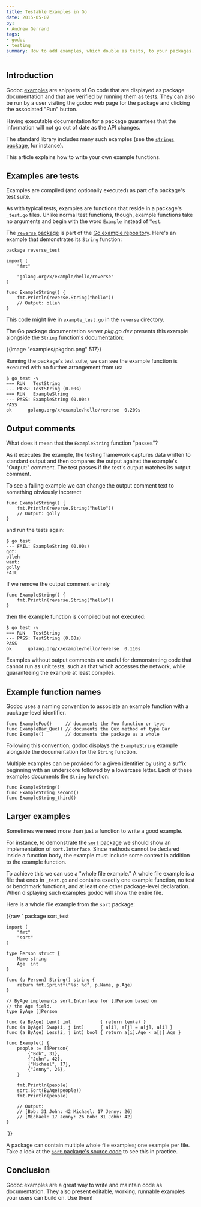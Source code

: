 ```yaml
---
title: Testable Examples in Go
date: 2015-05-07
by:
- Andrew Gerrand
tags:
- godoc
- testing
summary: How to add examples, which double as tests, to your packages.
---
```


## Introduction

Godoc [examples](/pkg/testing/#hdr-Examples) are snippets of
Go code that are displayed as package documentation and that are verified by
running them as tests.
They can also be run by a user visiting the godoc web page for the package
and clicking the associated "Run" button.

Having executable documentation for a package guarantees that the information
will not go out of date as the API changes.

The standard library includes many such examples
(see the [`strings` package](/pkg/strings/#Contains),
for instance).

This article explains how to write your own example functions.

## Examples are tests

Examples are compiled (and optionally executed) as part of a package's test
suite.

As with typical tests, examples are functions that reside in a package's
`_test.go` files.
Unlike normal test functions, though, example functions take no arguments
and begin with the word `Example` instead of `Test`.

The [`reverse` package](https://pkg.go.dev/golang.org/x/example/hello/reverse/)
is part of the [Go example repository](https://cs.opensource.google/go/x/example).
Here's an example that demonstrates its `String` function:

	package reverse_test

	import (
		"fmt"

		"golang.org/x/example/hello/reverse"
	)

	func ExampleString() {
		fmt.Println(reverse.String("hello"))
		// Output: olleh
	}

This code might live in `example_test.go` in the `reverse` directory.

The Go package documentation server _pkg.go.dev_ presents this
example alongside the [`String` function's documentation](https://pkg.go.dev/golang.org/x/example/hello/reverse/#String):

{{image "examples/pkgdoc.png" 517}}

Running the package's test suite, we can see the example function is executed
with no further arrangement from us:

	$ go test -v
	=== RUN   TestString
	--- PASS: TestString (0.00s)
	=== RUN   ExampleString
	--- PASS: ExampleString (0.00s)
	PASS
	ok  	golang.org/x/example/hello/reverse	0.209s

## Output comments

What does it mean that the `ExampleString` function "passes"?

As it executes the example,
the testing framework captures data written to standard output
and then compares the output against the example's "Output:" comment.
The test passes if the test's output matches its output comment.

To see a failing example we can change the output comment text to something
obviously incorrect

	func ExampleString() {
		fmt.Println(reverse.String("hello"))
		// Output: golly
	}

and run the tests again:

	$ go test
	--- FAIL: ExampleString (0.00s)
	got:
	olleh
	want:
	golly
	FAIL

If we remove the output comment entirely

	func ExampleString() {
		fmt.Println(reverse.String("hello"))
	}

then the example function is compiled but not executed:

	$ go test -v
	=== RUN   TestString
	--- PASS: TestString (0.00s)
	PASS
	ok  	golang.org/x/example/hello/reverse	0.110s

Examples without output comments are useful for demonstrating code that cannot
run as unit tests, such as that which accesses the network,
while guaranteeing the example at least compiles.

## Example function names

Godoc uses a naming convention to associate an example function with a
package-level identifier.

	func ExampleFoo()     // documents the Foo function or type
	func ExampleBar_Qux() // documents the Qux method of type Bar
	func Example()        // documents the package as a whole

Following this convention, godoc displays the `ExampleString` example
alongside the documentation for the `String` function.

Multiple examples can be provided for a given identifier by using a suffix
beginning with an underscore followed by a lowercase letter.
Each of these examples documents the `String` function:

	func ExampleString()
	func ExampleString_second()
	func ExampleString_third()

## Larger examples

Sometimes we need more than just a function to write a good example.

For instance, to demonstrate the [`sort` package](/pkg/sort/)
we should show an implementation of `sort.Interface`.
Since methods cannot be declared inside a function body, the example must
include some context in addition to the example function.

To achieve this we can use a "whole file example."
A whole file example is a file that ends in `_test.go` and contains exactly one
example function, no test or benchmark functions, and at least one other
package-level declaration.
When displaying such examples godoc will show the entire file.

Here is a whole file example from the `sort` package:

{{raw `
	package sort_test

	import (
		"fmt"
		"sort"
	)

	type Person struct {
		Name string
		Age  int
	}

	func (p Person) String() string {
		return fmt.Sprintf("%s: %d", p.Name, p.Age)
	}

	// ByAge implements sort.Interface for []Person based on
	// the Age field.
	type ByAge []Person

	func (a ByAge) Len() int           { return len(a) }
	func (a ByAge) Swap(i, j int)      { a[i], a[j] = a[j], a[i] }
	func (a ByAge) Less(i, j int) bool { return a[i].Age < a[j].Age }

	func Example() {
		people := []Person{
			{"Bob", 31},
			{"John", 42},
			{"Michael", 17},
			{"Jenny", 26},
		}

		fmt.Println(people)
		sort.Sort(ByAge(people))
		fmt.Println(people)

		// Output:
		// [Bob: 31 John: 42 Michael: 17 Jenny: 26]
		// [Michael: 17 Jenny: 26 Bob: 31 John: 42]
	}
`}}

A package can contain multiple whole file examples; one example per file.
Take a look at the [`sort` package's source code](/src/sort/)
to see this in practice.

## Conclusion

Godoc examples are a great way to write and maintain code as documentation.
They also present editable, working, runnable examples your users can build on.
Use them!
